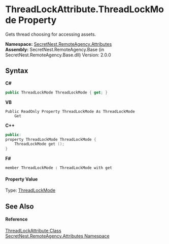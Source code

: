 # ThreadLockAttribute.ThreadLockMode Property 
 

Gets thread choosing for accessing assets.

**Namespace:**&nbsp;<a href="N_SecretNest_RemoteAgency_Attributes">SecretNest.RemoteAgency.Attributes</a><br />**Assembly:**&nbsp;SecretNest.RemoteAgency.Base (in SecretNest.RemoteAgency.Base.dll) Version: 2.0.0

## Syntax

**C#**<br />
``` C#
public ThreadLockMode ThreadLockMode { get; }
```

**VB**<br />
``` VB
Public ReadOnly Property ThreadLockMode As ThreadLockMode
	Get
```

**C++**<br />
``` C++
public:
property ThreadLockMode ThreadLockMode {
	ThreadLockMode get ();
}
```

**F#**<br />
``` F#
member ThreadLockMode : ThreadLockMode with get

```


#### Property Value
Type: <a href="T_SecretNest_RemoteAgency_Attributes_ThreadLockMode">ThreadLockMode</a>

## See Also


#### Reference
<a href="T_SecretNest_RemoteAgency_Attributes_ThreadLockAttribute">ThreadLockAttribute Class</a><br /><a href="N_SecretNest_RemoteAgency_Attributes">SecretNest.RemoteAgency.Attributes Namespace</a><br />